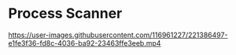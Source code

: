 # Process Scanner

https://user-images.githubusercontent.com/116961227/221386497-e1fe3f36-fd8c-4036-ba92-23463ffe3eeb.mp4
